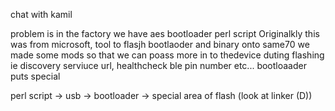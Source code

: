 chat with kamil


problem is in the factory we have aes bootloader perl script
	Originalkly this was from microsoft, tool to flasjh bootlaoder and binary onto same70
	we made some mods so that we can poass more in to thedevice duting flashing
	ie discovery serviuce url, healthcheck ble pin number etc...
	bootloaader puts special 

perl script -> usb -> bootloader -> special area of flash (look at linker (D))